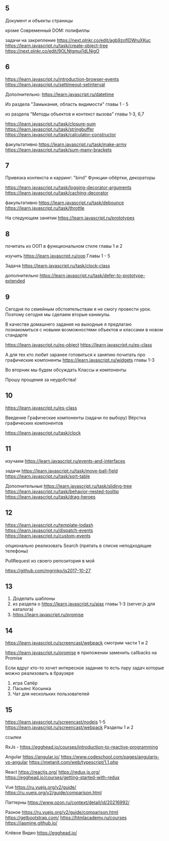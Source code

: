 ## 5
Документ и объекты страницы

кроме Современный DOM: полифиллы

задачи на закрепление
<https://next.plnkr.co/edit/agb9zoflDWruXKuc>
<https://learn.javascript.ru/task/create-object-tree>
<https://next.plnkr.co/edit/9OLNtgmui1dLNigO>

## 6
<https://learn.javascript.ru/introduction-browser-events>
<https://learn.javascript.ru/settimeout-setinterval>

Дополнительно:
<https://learn.javascript.ru/datetime>

Из раздела "Замыкания, область видимости"
главы 1 - 5

из раздела "Методы объектов и контекст вызова"
главы 1-3, 6,7

<https://learn.javascript.ru/task/closure-sum>
<https://learn.javascript.ru/task/stringbuffer>
<https://learn.javascript.ru/task/calculator-constructor>

факультативно
<https://learn.javascript.ru/task/make-army>
<https://learn.javascript.ru/task/sum-many-brackets>

## 7
Привязка контекста и карринг: "bind"
Функции-обёртки, декораторы

<https://learn.javascript.ru/task/logging-decorator-arguments>
<https://learn.javascript.ru/task/caching-decorator>

факультативно
<https://learn.javascript.ru/task/debounce>
<https://learn.javascript.ru/task/throttle>

На следующем занятии
<https://learn.javascript.ru/prototypes>

## 8
почитать  из ООП в функциональном стиле
главы 1 и 2

изучить
<https://learn.javascript.ru/oop>
Главы 1 - 5

Задача
<https://learn.javascript.ru/task/clock-class>

дополнительно
<https://learn.javascript.ru/task/defer-to-prototype-extended>

## 9
Сегодня по семейным обстоятельствам я не смогу провести урок.
Поэтому сегодня мы сделаем вторые каникулы.

В качестве домашнего задания на выходные я предлагаю познакомиться с новыми возможностями объектов и классами в новом стандарте

https://learn.javascript.ru/es-object
https://learn.javascript.ru/es-class

А для тех кто любит заранее готовиться к занятию почитать про графические компоненты
https://learn.javascript.ru/widgets
главы 1-3

Во вторник мы будем обсуждать Классы и компоненты

Прошу прощения за неудобства!

## 10

<https://learn.javascript.ru/es-class>

Введение
Графические компоненты (задачи по выбору)
Вёрстка графических компонентов

<https://learn.javascript.ru/task/clock>

## 11

изучаем
<https://learn.javascript.ru/events-and-interfaces>

задачи
<https://learn.javascript.ru/task/move-ball-field>
<https://learn.javascript.ru/task/sort-table>

Дополнительные
<https://learn.javascript.ru/task/sliding-tree>
<https://learn.javascript.ru/task/behavior-nested-tooltip>
<https://learn.javascript.ru/task/drag-heroes>

## 12

<https://learn.javascript.ru/template-lodash>
<https://learn.javascript.ru/dispatch-events>
<https://learn.javascript.ru/custom-events>

опционально
реализовать Search (прятать в списке неподходящие телефоны)

PullRequest из своего репозитория в мой

<https://github.com/mgrinko/js2017-10-27>

## 13
1) Доделать шаблоны
2) из раздела о <https://learn.javascript.ru/ajax>
главы 1-3
 (server.js для каталога)
3) <https://learn.javascript.ru/promise>

## 14
<https://learn.javascript.ru/screencast/webpack>
смотрим части 1 и 2

<https://learn.javascript.ru/promise>
в приложении заменить callbacks на Promise

Если вдруг кто-то хочет интересное задание то есть пару задач которые можно реализовать в браузере

1) игра Сапёр
2) Пасьянс Косынка
3) Чат для нескольких пользователей

## 15
<https://learn.javascript.ru/screencast/nodejs>
1-5
<https://learn.javascript.ru/screencast/webpack>
Разделы 1 и 2

ссылки

RxJs - <https://egghead.io/courses/introduction-to-reactive-programming>


Angular
<https://angular.io/>
<https://www.codeschool.com/pages/angularjs-vs-angular>
<https://metanit.com/web/typescript/1.1.php>

React
<https://reactjs.org/>
<https://redux.js.org/>
<https://egghead.io/courses/getting-started-with-redux>

Vue
<https://ru.vuejs.org/v2/guide/>
<https://ru.vuejs.org/v2/guide/comparison.html>

Паттерны
<https://www.ozon.ru/context/detail/id/20216992/>

Разное
<https://ru.vuejs.org/v2/guide/comparison.html>
<https://getbootstrap.com/>
<https://htmlacademy.ru/courses>
<https://jasmine.github.io/>

Клёвое Видео
<https://egghead.io/>